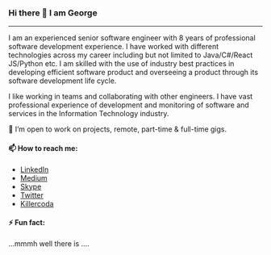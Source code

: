 ### Hi there 👋 I am George

---

I am an experienced senior software engineer with 8 years of professional software development experience. I have worked with different technologies across my career including but not limited to Java/C#/React JS/Python etc. I am skilled with the use of industry best practices in developing efficient software product and overseeing a product through its software development life cycle.

I like working in teams and collaborating with other engineers. I have vast professional experience of development and monitoring of software and services in the Information Technology industry.

👯 I’m open to work on projects, remote, part-time & full-time gigs.

#### 📫 How to reach me:

- [LinkedIn](https://www.linkedin.com/in/gathecageorgenjoroge/)
- [Medium](https://gatheca-george.medium.com/)
- [Skype](https://join.skype.com/invite/meZkjFBf0G7O)
- [Twitter](https://twitter.com/gatheca_george)
- [Killercoda](https://killercoda.com/gathecageorge)

#### ⚡ Fun fact:
...mmmh well there is ....

